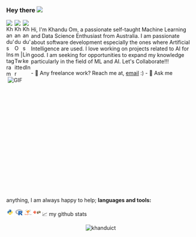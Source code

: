 ### Hey there <img src="https://media.giphy.com/media/hvRJCLFzcasrR4ia7z/giphy.gif" width="25px">
<a href="https://www.instagram.com/#/">
    <img align="left" alt="Khandu's Instagram" width="22px" src="https://raw.githubusercontent.com/hussainweb/hussainweb/main/icons/instagram.png" />
</a>
<a href="https://twitter.com/#">
    <img align="left" alt="Khandu Om | Twitter" width="22px" src="https://raw.githubusercontent.com/peterthehan/peterthehan/master/assets/twitter.svg" />
</a>
<a href="https://www.linkedin.com/in/#/">
    <img align="left" alt="Khandu's LinkedIn" width="22px" src="https://raw.githubusercontent.com/peterthehan/peterthehan/master/assets/linkedin.svg" />
</a>

<br /> Hi, I'm Khandu Om, a passionate self-taught Machine Learning and Data Science Enthusiast from Australia. I am passionate about software development especially the ones where Artificial Intelligence are used. I love working on projects related to
AI for good. I am seeking for opportunities to expand my knowledge particularly in the field of ML and AI. Let's Collaborate!!!

<img align="right" alt="GIF" src="https://github.com/abhisheknaiidu/abhisheknaiidu/blob/master/code.gif?raw=true" width="500" height="320" /> - 💼 Any freelance work? Reach me at, [email](mailto:khanduict@gmail.com) :) - 💬 Ask me anything, I am always
happy to help; **languages and tools:**

<code><img height="20" src="https://raw.githubusercontent.com/github/explore/80688e429a7d4ef2fca1e82350fe8e3517d3494d/topics/python/python.png"></code>
<code><img height="20" src="https://raw.githubusercontent.com/github/explore/80688e429a7d4ef2fca1e82350fe8e3517d3494d/topics/r/r.png"></code>
<code><img height="20" src="https://raw.githubusercontent.com/github/explore/80688e429a7d4ef2fca1e82350fe8e3517d3494d/topics/tensorflow/tensorflow.png"></code>
<code><img height="20" src="https://raw.githubusercontent.com/github/explore/80688e429a7d4ef2fca1e82350fe8e3517d3494d/topics/git/git.png"></code> 📈 my github stats

<p align="center"> <img src="https://github-readme-stats.vercel.app/api?username=khanduict&show_icons=true&theme=gotham" alt="khanduict" />
